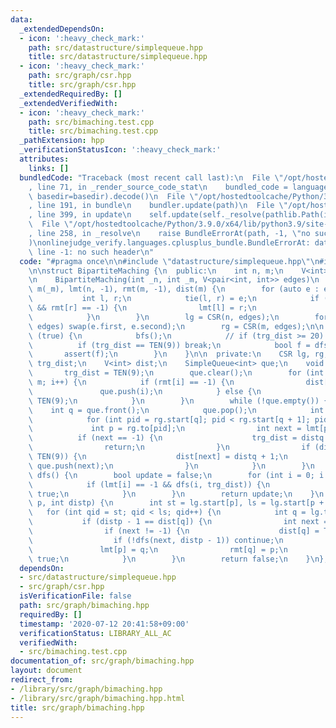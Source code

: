 ```yaml
---
data:
  _extendedDependsOn:
  - icon: ':heavy_check_mark:'
    path: src/datastructure/simplequeue.hpp
    title: src/datastructure/simplequeue.hpp
  - icon: ':heavy_check_mark:'
    path: src/graph/csr.hpp
    title: src/graph/csr.hpp
  _extendedRequiredBy: []
  _extendedVerifiedWith:
  - icon: ':heavy_check_mark:'
    path: src/bimaching.test.cpp
    title: src/bimaching.test.cpp
  _pathExtension: hpp
  _verificationStatusIcon: ':heavy_check_mark:'
  attributes:
    links: []
  bundledCode: "Traceback (most recent call last):\n  File \"/opt/hostedtoolcache/Python/3.9.0/x64/lib/python3.9/site-packages/onlinejudge_verify/documentation/build.py\"\
    , line 71, in _render_source_code_stat\n    bundled_code = language.bundle(stat.path,\
    \ basedir=basedir).decode()\n  File \"/opt/hostedtoolcache/Python/3.9.0/x64/lib/python3.9/site-packages/onlinejudge_verify/languages/cplusplus.py\"\
    , line 191, in bundle\n    bundler.update(path)\n  File \"/opt/hostedtoolcache/Python/3.9.0/x64/lib/python3.9/site-packages/onlinejudge_verify/languages/cplusplus_bundle.py\"\
    , line 399, in update\n    self.update(self._resolve(pathlib.Path(included), included_from=path))\n\
    \  File \"/opt/hostedtoolcache/Python/3.9.0/x64/lib/python3.9/site-packages/onlinejudge_verify/languages/cplusplus_bundle.py\"\
    , line 258, in _resolve\n    raise BundleErrorAt(path, -1, \"no such header\"\
    )\nonlinejudge_verify.languages.cplusplus_bundle.BundleErrorAt: datastructure/simplequeue.hpp:\
    \ line -1: no such header\n"
  code: "#pragma once\n\n#include \"datastructure/simplequeue.hpp\"\n#include \"graph/csr.hpp\"\
    \n\nstruct BipartiteMaching {\n  public:\n    int n, m;\n    V<int> lmt, rmt;\n\
    \n    BipartiteMaching(int _n, int _m, V<pair<int, int>> edges)\n        : n(_n),\
    \ m(_m), lmt(n, -1), rmt(m, -1), dist(m) {\n        for (auto e : edges) {\n \
    \           int l, r;\n            tie(l, r) = e;\n            if (lmt[l] == -1\
    \ && rmt[r] == -1) {\n                lmt[l] = r;\n                rmt[r] = l;\n\
    \            }\n        }\n        lg = CSR(n, edges);\n        for (auto& e :\
    \ edges) swap(e.first, e.second);\n        rg = CSR(m, edges);\n\n        while\
    \ (true) {\n            bfs();\n            // if (trg_dist >= 20) break;\n  \
    \          if (trg_dist == TEN(9)) break;\n            bool f = dfs();\n     \
    \       assert(f);\n        }\n    }\n\n  private:\n    CSR lg, rg;\n\n    int\
    \ trg_dist;\n    V<int> dist;\n    SimpleQueue<int> que;\n    void bfs() {\n \
    \       trg_dist = TEN(9);\n        que.clear();\n        for (int i = 0; i <\
    \ m; i++) {\n            if (rmt[i] == -1) {\n                dist[i] = 0;\n \
    \               que.push(i);\n            } else {\n                dist[i] =\
    \ TEN(9);\n            }\n        }\n        while (!que.empty()) {\n        \
    \    int q = que.front();\n            que.pop();\n            int distq = dist[q];\n\
    \            for (int pid = rg.start[q]; pid < rg.start[q + 1]; pid++) {\n   \
    \             int p = rg.to[pid];\n                int next = lmt[p];\n      \
    \          if (next == -1) {\n                    trg_dist = distq + 1;\n    \
    \                return;\n                }\n                if (dist[next] ==\
    \ TEN(9)) {\n                    dist[next] = distq + 1;\n                   \
    \ que.push(next);\n                }\n            }\n        }\n    }\n    bool\
    \ dfs() {\n        bool update = false;\n        for (int i = 0; i < n; i++) {\n\
    \            if (lmt[i] == -1 && dfs(i, trg_dist)) {\n                update =\
    \ true;\n            }\n        }\n        return update;\n    }\n    bool dfs(int\
    \ p, int distp) {\n        int st = lg.start[p], ls = lg.start[p + 1];\n     \
    \   for (int qid = st; qid < ls; qid++) {\n            int q = lg.to[qid];\n \
    \           if (distp - 1 == dist[q]) {\n                int next = rmt[q];\n\
    \                if (next != -1) {\n                    dist[q] = TEN(9);\n  \
    \                  if (!dfs(next, distp - 1)) continue;\n                }\n \
    \               lmt[p] = q;\n                rmt[q] = p;\n                return\
    \ true;\n            }\n        }\n        return false;\n    }\n};\n"
  dependsOn:
  - src/datastructure/simplequeue.hpp
  - src/graph/csr.hpp
  isVerificationFile: false
  path: src/graph/bimaching.hpp
  requiredBy: []
  timestamp: '2020-07-12 20:41:58+09:00'
  verificationStatus: LIBRARY_ALL_AC
  verifiedWith:
  - src/bimaching.test.cpp
documentation_of: src/graph/bimaching.hpp
layout: document
redirect_from:
- /library/src/graph/bimaching.hpp
- /library/src/graph/bimaching.hpp.html
title: src/graph/bimaching.hpp
---
```

